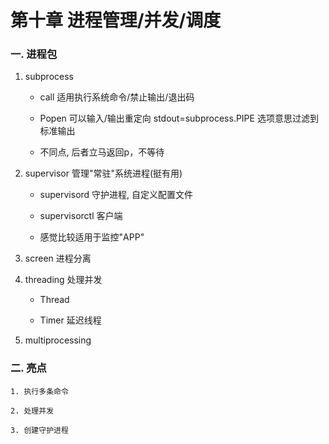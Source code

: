 # 第十章 进程管理/并发/调度

### 一. 进程包
	
1. subprocess

    * call 适用执行系统命令/禁止输出/退出码	

    * Popen	可以输入/输出重定向
        stdout=subprocess.PIPE 选项意思过滤到标准输出

    * 不同点, 后者立马返回p，不等待


2. supervisor 管理"常驻"系统进程(挺有用)

    * supervisord 守护进程, 自定义配置文件

    * supervisorctl	客户端

    * 感觉比较适用于监控"APP"


3. screen 进程分离


4. threading 处理并发

    * Thread

    * Timer	延迟线程

5. multiprocessing


### 二. 亮点

    1. 执行多条命令

    2. 处理并发

    3. 创建守护进程

